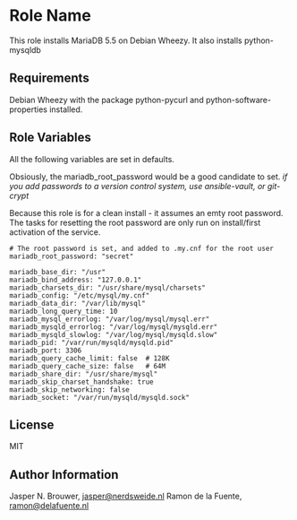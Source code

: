 Role Name
========

This role installs MariaDB 5.5 on Debian Wheezy.
It also installs python-mysqldb

Requirements
------------

Debian Wheezy with the package python-pycurl and python-software-properties installed.

Role Variables
--------------

All the following variables are set in defaults.

Obsiously, the  mariadb_root_password would be a good candidate to set.
_if you add passwords to a version control system, use ansible-vault, or git-crypt_

Because this role is for a clean install - it assumes an emty root password.
The tasks for resetting the root password are only run on install/first activation of the service.

    # The root password is set, and added to .my.cnf for the root user
    mariadb_root_password: "secret"

    mariadb_base_dir: "/usr"
    mariadb_bind_address: "127.0.0.1"
    mariadb_charsets_dir: "/usr/share/mysql/charsets"
    mariadb_config: "/etc/mysql/my.cnf"
    mariadb_data_dir: "/var/lib/mysql"
    mariadb_long_query_time: 10
    mariadb_mysql_errorlog: "/var/log/mysql/mysql.err"
    mariadb_mysqld_errorlog: "/var/log/mysql/mysqld.err"
    mariadb_mysqld_slowlog: "/var/log/mysql/mysqld.slow"
    mariadb_pid: "/var/run/mysqld/mysqld.pid"
    mariadb_port: 3306
    mariadb_query_cache_limit: false  # 128K
    mariadb_query_cache_size: false   # 64M
    mariadb_share_dir: "/usr/share/mysql"
    mariadb_skip_charset_handshake: true
    mariadb_skip_networking: false
    mariadb_socket: "/var/run/mysqld/mysqld.sock"


License
-------

MIT

Author Information
------------------

Jasper N. Brouwer, jasper@nerdsweide.nl
Ramon de la Fuente, ramon@delafuente.nl
